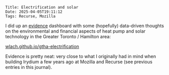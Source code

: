     Title: Electrification and solar
    Date: 2025-04-05T19:11:12
    Tags: Recurse, Mozilla

I did up an [evidence](https://evidence.dev) dashboard with some (hopefully) data-driven thoughts on the environmental and financial aspects of heat pump and solar technology in the Greater Toronto / Hamilton area:

[wlach.github.io/gtha-electrification](https://wlach.github.io/gtha-electrification)

Evidence is pretty neat: very close to what I originally had in mind when building Irydium a few years ago at Mozilla and Recurse (see previous entries in this journal).
